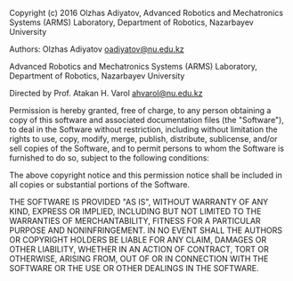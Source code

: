 Copyright (c) 2016 Olzhas Adiyatov, Advanced Robotics and Mechatronics Systems (ARMS) Laboratory, Department of Robotics, Nazarbayev University

Authors: Olzhas Adiyatov <oadiyatov@nu.edu.kz>

Advanced Robotics and Mechatronics Systems (ARMS) Laboratory, Department of Robotics, Nazarbayev University

Directed by Prof. Atakan H. Varol
<ahvarol@nu.edu.kz>

Permission is hereby granted, free of charge, to any person obtaining a copy
of this software and associated documentation files (the "Software"), to deal
in the Software without restriction, including without limitation the rights
to use, copy, modify, merge, publish, distribute, sublicense, and/or sell
copies of the Software, and to permit persons to whom the Software is
furnished to do so, subject to the following conditions:

The above copyright notice and this permission notice shall be included in all
copies or substantial portions of the Software.

THE SOFTWARE IS PROVIDED "AS IS", WITHOUT WARRANTY OF ANY KIND, EXPRESS OR
IMPLIED, INCLUDING BUT NOT LIMITED TO THE WARRANTIES OF MERCHANTABILITY,
FITNESS FOR A PARTICULAR PURPOSE AND NONINFRINGEMENT. IN NO EVENT SHALL THE
AUTHORS OR COPYRIGHT HOLDERS BE LIABLE FOR ANY CLAIM, DAMAGES OR OTHER
LIABILITY, WHETHER IN AN ACTION OF CONTRACT, TORT OR OTHERWISE, ARISING FROM,
OUT OF OR IN CONNECTION WITH THE SOFTWARE OR THE USE OR OTHER DEALINGS IN THE
SOFTWARE.
